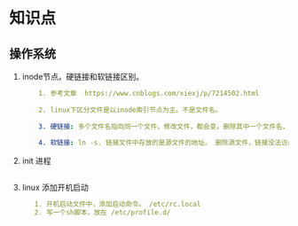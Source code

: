 # 知识点

## 操作系统

1. inode节点。硬链接和软链接区别。
    ```yaml
        1. 参考文章  https://www.cnblogs.com/xiexj/p/7214502.html
        
        2. linux下区分文件是以inode索引节点为主。不是文件名。
        
        3. 硬链接: 多个文件名指向同一个文件，修改文件，都会变。删除其中一个文件名，别的依然可以访问
        
        4. 软链接: ln -s. 链接文件中存放的是源文件的地址。 删除源文件，链接没法访问。修改改的是源文件
    ```

2. init 进程
    ```yaml
    
    ```

3. linux 添加开机启动
    ```yaml
       1. 开机启动文件中，添加启动命令。 /etc/rc.local
       2. 写一个sh脚本，放在 /etc/profile.d/
    ```
